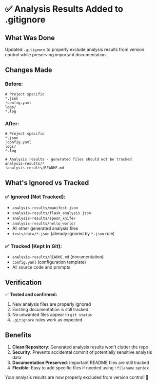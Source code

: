 # ✅ Analysis Results Added to .gitignore

## What Was Done

Updated `.gitignore` to properly exclude analysis results from version control while preserving important documentation.

## Changes Made

### Before:
```gitignore
# Project specific
*.json
!config.yaml
logs/
*.log
```

### After:
```gitignore
# Project specific
*.json
!config.yaml
logs/
*.log

# Analysis results - generated files should not be tracked
analysis-results/*
!analysis-results/README.md
```

## What's Ignored vs Tracked

### ✅ **Ignored (Not Tracked):**
- `analysis-results/manifest.json`
- `analysis-results/flask_analysis.json`
- `analysis-results/spoon_knife/`
- `analysis-results/hello_world/`
- All other generated analysis files
- `tests/data/*.json` (already ignored by `*.json` rule)

### ✅ **Tracked (Kept in Git):**
- `analysis-results/README.md` (documentation)
- `config.yaml` (configuration template)
- All source code and prompts

## Verification

✅ **Tested and confirmed:**
1. New analysis files are properly ignored
2. Existing documentation is still tracked  
3. No unwanted files appear in `git status`
4. `.gitignore` rules work as expected

## Benefits

1. **Clean Repository**: Generated analysis results won't clutter the repo
2. **Security**: Prevents accidental commit of potentially sensitive analysis data
3. **Documentation Preserved**: Important README files are still tracked
4. **Flexible**: Easy to add specific files if needed using `!filename` syntax

Your analysis results are now properly excluded from version control! 🎉
